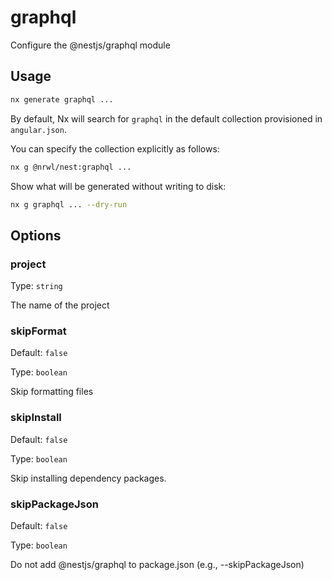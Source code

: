 # graphql

Configure the @nestjs/graphql module

## Usage

```bash
nx generate graphql ...
```

By default, Nx will search for `graphql` in the default collection provisioned in `angular.json`.

You can specify the collection explicitly as follows:

```bash
nx g @nrwl/nest:graphql ...
```

Show what will be generated without writing to disk:

```bash
nx g graphql ... --dry-run
```

## Options

### project

Type: `string`

The name of the project

### skipFormat

Default: `false`

Type: `boolean`

Skip formatting files

### skipInstall

Default: `false`

Type: `boolean`

Skip installing dependency packages.

### skipPackageJson

Default: `false`

Type: `boolean`

Do not add @nestjs/graphql to package.json (e.g., --skipPackageJson)
